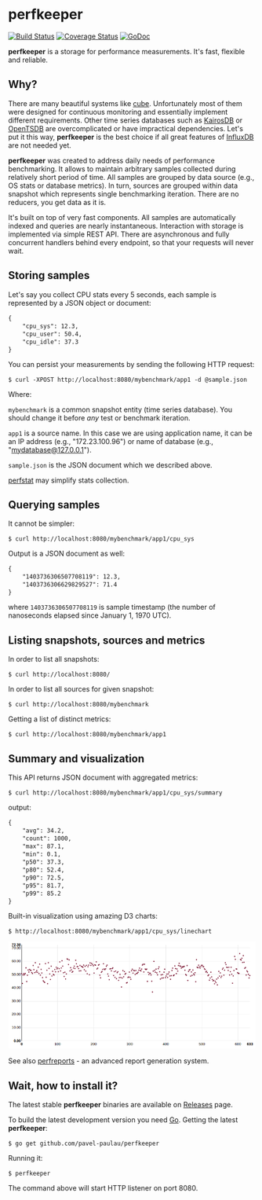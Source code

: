 perfkeeper
==========

[![Build Status](https://travis-ci.org/pavel-paulau/perfkeeper.svg?branch=master)](https://travis-ci.org/pavel-paulau/perfkeeper) [![Coverage Status](https://img.shields.io/coveralls/pavel-paulau/perfkeeper.svg)](https://coveralls.io/r/pavel-paulau/perfkeeper) [![GoDoc](https://godoc.org/github.com/pavel-paulau/perfkeeper?status.svg)](https://godoc.org/github.com/pavel-paulau/perfkeeper)

**perfkeeper** is a storage for performance measurements. It's fast, flexible and reliable.

Why?
----
There are many beautiful systems like [cube](https://github.com/square/cube). Unfortunately most of them were designed for continuous monitoring and essentially implement different requirements. Other time series databases such as [KairosDB](https://github.com/kairosdb/kairosdb) or [OpenTSDB](http://opentsdb.net/) are overcomplicated or have impractical dependencies. Let's put it this way, **perfkeeper** is the best choice if all great features of [InfluxDB](http://influxdb.com/) are not needed yet.

**perfkeeper** was created to address daily needs of performance benchmarking. It allows to maintain arbitrary samples collected during relatively short period of time. All samples are grouped by data source (e.g., OS stats or database metrics). In turn, sources are grouped within data snapshot which represents single benchmarking iteration. There are no reducers, you get data as it is.

It's built on top of very fast components. All samples are automatically indexed and queries are nearly instantaneous. Interaction with storage is implemented via simple REST API. There are asynchronous and fully concurrent handlers behind every endpoint, so that your requests will never wait.

Storing samples
---------------

Let's say you collect CPU stats every 5 seconds, each sample is represented by a JSON object or document:

    {
        "cpu_sys": 12.3,
        "cpu_user": 50.4,
        "cpu_idle": 37.3
    }

You can persist your measurements by sending the following HTTP request:

    $ curl -XPOST http://localhost:8080/mybenchmark/app1 -d @sample.json

Where:

  `mybenchmark` is a common snapshot entity (time series database). You should change it before *any* test or benchmark iteration.

   `app1` is a source name. In this case we are using application name, it can be an IP address (e.g., "172.23.100.96") or name of database (e.g., "mydatabase@127.0.0.1").

   `sample.json` is the JSON document which we described above.

[perfstat](https://github.com/pavel-paulau/perfstat) may simplify stats collection.

Querying samples
----------------

It cannot be simpler:

    $ curl http://localhost:8080/mybenchmark/app1/cpu_sys

Output is a JSON document as well:

    {
        "1403736306507708119": 12.3,
        "1403736306629829527": 71.4
    }

where `1403736306507708119` is sample timestamp (the number of nanoseconds elapsed since January 1, 1970 UTC).

Listing snapshots, sources and metrics
------------------------------------------

In order to list all snapshots:

    $ curl http://localhost:8080/

In order to list all sources for given snapshot:

    $ curl http://localhost:8080/mybenchmark

Getting a list of distinct metrics:

    $ curl http://localhost:8080/mybenchmark/app1

Summary and visualization
-------------------------

This API returns JSON document with aggregated metrics:

    $ curl http://localhost:8080/mybenchmark/app1/cpu_sys/summary

output:

    {
        "avg": 34.2,
        "count": 1000,
        "max": 87.1,
        "min": 0.1,
        "p50": 37.3,
        "p80": 52.4,
        "p90": 72.5,
        "p95": 81.7,
        "p99": 85.2
    }

Built-in visualization using amazing D3 charts:

    $ http://localhost:8080/mybenchmark/app1/cpu_sys/linechart

![](docs/linechart.png)

See also [perfreports](https://github.com/pavel-paulau/perfreports) - an advanced report generation system.

Wait, how to install it?
------------------------

The latest stable **perfkeeper** binaries are available on [Releases](https://github.com/pavel-paulau/perfkeeper/releases) page.

To build the latest development version you need [Go](http://golang.org/doc/install). Getting the latest **perfkeeper**:

    $ go get github.com/pavel-paulau/perfkeeper

Running it:

    $ perfkeeper

The command above will start HTTP listener on port 8080.

